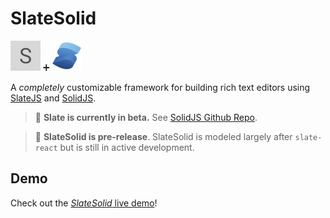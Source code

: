 # SlateSolid

![SlateJS](src/assets/slate48.png) ➕ ![SolidJS](src/assets/solid48.png)

A _completely_ customizable framework
for building rich text editors using [SlateJS](https://docs.slatejs.org/) and [SolidJS](https://www.solidjs.com/).

> 🤖 **Slate is currently in beta.** See [SolidJS Github Repo](https://github.com/ianstormtaylor/slate).

> 🤖 **SlateSolid is pre-release**. SlateSolid is modeled largely after `slate-react` but is still in active development.

## Demo

Check out the [_SlateSolid_ live demo](https://slate-solid.github.io/slate-solid/)!
